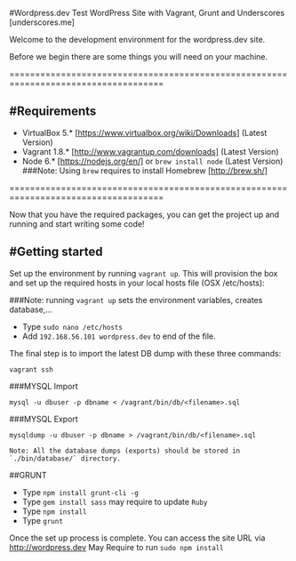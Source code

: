 #Wordpress.dev Test WordPress Site with Vagrant, Grunt and Underscores [underscores.me]

Welcome to the development environment for the wordpress.dev site.

Before we begin there are some things you will need on your machine.

====================================================================================

#Requirements
------------------------------------------------------------------------------------
- VirtualBox 5.* [https://www.virtualbox.org/wiki/Downloads] (Latest Version)
- Vagrant 1.8.* [http://www.vagrantup.com/downloads] (Latest Version)
- Node 6.* [https://nodejs.org/en/] or `brew install node` (Latest Version)
###Note: Using `brew` requires to install Homebrew [http://brew.sh/]

====================================================================================

Now that you have the required packages, you can get the project up and running and
start writing some code!

#Getting started
------------------------------------------------------------------------------------
Set up the environment by running `vagrant up`. This will provision the box and set
up the required hosts in your local hosts file (OSX /etc/hosts):

###Note: running `vagrant up` sets the environment variables, creates database,...

- Type `sudo nano /etc/hosts`
- Add ``` 192.168.56.101 wordpress.dev ``` to end of the file.

The final step is to import the latest DB dump with these three commands:

`vagrant ssh`

###MYSQL Import

`mysql -u dbuser -p dbname < /vagrant/bin/db/<filename>.sql`

###MYSQL Export

`mysqldump -u dbuser -p dbname > /vagrant/bin/db/<filename>.sql`

    Note: All the database dumps (exports) should be stored in `./bin/database/` directory.

##GRUNT

- Type `npm install grunt-cli -g`
- Type `gem install sass` may require to update `Ruby`
- Type `npm install`
- Type `grunt`

Once the set up process is complete. You can access the site URL via http://wordpress.dev
May Require to run `sudo npm install`
